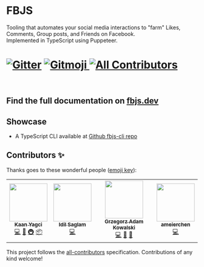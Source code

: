 
# FBJS

Tooling that automates your social media interactions to "farm" Likes, Comments, Group posts, and Friends on Facebook.\
Implemented in TypeScript using Puppeteer.

[![Gitter](https://badges.gitter.im/Makepad-fr/fbjs.svg)](https://gitter.im/Makepad-fr/fbjs?utm_source=badge&utm_medium=badge&utm_campaign=pr-badge)
<a href="https://gitmoji.dev">
  <img src="https://img.shields.io/badge/gitmoji-%20😜%20😍-FFDD67.svg?style=flat-square" alt="Gitmoji">
</a><!-- ALL-CONTRIBUTORS-BADGE:START - Do not remove or modify this section -->
[![All Contributors](https://img.shields.io/badge/all_contributors-4-orange.svg?style=flat-square)](#contributors-)
====
<!-- ALL-CONTRIBUTORS-BADGE:END -->

​​

## Find the full documentation on [fbjs.dev](https://fbjs.dev)

## Showcase

- A TypeScript CLI available at [Github fbjs-cli repo](https://github.com/Makepad-fr/fbjs-cli)

## Contributors ✨

Thanks goes to these wonderful people ([emoji key](https://allcontributors.org/docs/en/emoji-key)):

<!-- ALL-CONTRIBUTORS-LIST:START - Do not remove or modify this section -->
<!-- prettier-ignore-start -->
<!-- markdownlint-disable -->
<table>
  <tr>
    <td align="center"><a href="https://kaanyagci.com/"><img src="https://avatars.githubusercontent.com/u/9104546?v=4?s=100" width="100px;" alt=""/><br /><sub><b>Kaan Yagci</b></sub></a><br /><a href="https://github.com/Makepad-fr/fbjs/commits?author=kaanyagci" title="Code">💻</a> <a href="#question-kaanyagci" title="Answering Questions">💬</a> <a href="#infra-kaanyagci" title="Infrastructure (Hosting, Build-Tools, etc)">🚇</a> <a href="#platform-kaanyagci" title="Packaging/porting to new platform">📦</a></td>
    <td align="center"><a href="https://github.com/idilsaglam"><img src="https://avatars.githubusercontent.com/u/39597780?v=4?s=100" width="100px;" alt=""/><br /><sub><b>Idil Saglam</b></sub></a><br /><a href="https://github.com/Makepad-fr/fbjs/commits?author=idilsaglam" title="Code">💻</a></td>
    <td align="center"><a href="https://grzegorzkowalski.pl/"><img src="https://avatars.githubusercontent.com/u/1021798?v=4?s=100" width="100px;" alt=""/><br /><sub><b>Grzegorz Adam Kowalski</b></sub></a><br /><a href="https://github.com/Makepad-fr/fbjs/commits?author=gakowalski" title="Code">💻</a> <a href="https://github.com/Makepad-fr/fbjs/issues?q=author%3Agakowalski" title="Bug reports">🐛</a> <a href="https://github.com/Makepad-fr/fbjs/commits?author=gakowalski" title="Documentation">📖</a></td>
    <td align="center"><a href="https://github.com/ameierchen"><img src="https://avatars.githubusercontent.com/u/78607149?v=4?s=100" width="100px;" alt=""/><br /><sub><b>ameierchen</b></sub></a><br /><a href="https://github.com/Makepad-fr/fbjs/commits?author=ameierchen" title="Code">💻</a></td>
  </tr>
</table>

<!-- markdownlint-restore -->
<!-- prettier-ignore-end -->

<!-- ALL-CONTRIBUTORS-LIST:END -->

This project follows the [all-contributors](https://github.com/all-contributors/all-contributors) specification. Contributions of any kind welcome!
